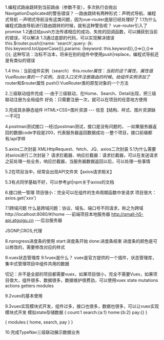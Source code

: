 1.编程式路由跳转到当前路由（参数不变），多次执行会抛出NavigationDuplicated的警告错误？
--路由跳转有两种形式：声明式导航、编程式导航
--声明式导航没有这类问题，因为vue-router底层已经处理好了
1.1为什么编程式路由导航进行路由跳转的时候，就有这种警告呢？
vue-router引入了promise
1.2通过给push方法传递相应的成功、失败的回调函数，可以捕获到当前的错误，可以解决
1.3通过底部的代码，可以实现解决错误
this.$router.push({name: 'search',query: {k: this.keyword.toUpperCase()},params: {keyword: this.keyword}},()=>{},()=>{});
这种写法：治标不治本，将来在别的组件中使用push|replace，编程式导航还是有类似的错误

1.4
this：当前组件实例（search）
this.$router属性：当前的这个属性，属性值VueRouter类的一个实例，当在入口文件注册路由的时候，给组件实例添加了$router和$router属性
push():VueRouter类的原型对象的一个方法


2.三级联动组件完成
---由于三级联动，在Home、Search、Detail出现，把三级联动注册为全局组件
好处：只需要注册一次，就可以在项目的任意地方使用


3.完成其余静态组件
HTML+CSS+图片资源 --- 信息【结构、样式、图片资源缺一不可】

4.postman测试接口
--经过postman测试，接口是没有问题的，
--如果服务器返回的数据code字段是200，代表服务器返回数据成功
--整个项目，接口前缀都有/api字样


5.axios二次封装
XMLHttpRequest、fetch、JQ、axios二次封装
5.1为什么需要对axios进行二次封装？
请求拦截器、响应拦截器：请求拦截器，可以在发送请求之前处理一些业务，响应拦截器，当服务器数据返回以后，可以处理一些事情

5.2在项目当中，经常会出现API文件夹【axios请求相关】

5.3有点同学基础不好，可以参考git|npm关于axios的文档

6.接口统一管理
项目很小：完全可以在组件的生命周期函数中发请求
项目很大：axios.get('xxx')

7.1跨域问题
什么是跨域问题：协议、域名、端口号不同请求，称之为跨域
http://localhost:8080/#/home ---前端项目本地服务器
http://gmall-h5-api.atguigu.cn ---后台服务器

JSONP,CROS,代理


8.nprogress进度条的使用
start:进度条开始
done:进度条结束
进度条的颜色是可以修改的，需要修改对应的样式

9.vuex状态管理库
9.1vuex是什么？
vuex是官方提供的一个插件，状态管理库，集中式管理项目中组件共用的数据

切记：并不是全部的项目都需要vuex，如果项目很小，完全不需要Vuex，如果项目很大，组件很多、数据很多，数据维护很费劲，可以使用vuex
state
mutations
actions
getters
modules

9.2vuex的基本使用

9.3vuex实现模块式开发，组件过多，接口也很多，数据也很多，可以让vuex实现模块式开发
模拟state存储数据
{
    count:1
    search:{a:1}
    home:{b:2}
    pay:{}
}

{
    modules:{
        home,
        search,
        pay
    }
}


10.完成TypeNav三级联动展示数据业务